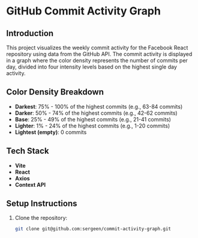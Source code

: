 # GitHub Commit Activity Graph

## Introduction
This project visualizes the weekly commit activity for the Facebook React repository using data from the GitHub API. The commit activity is displayed in a graph where the color density represents the number of commits per day, divided into four intensity levels based on the highest single day activity.

## Color Density Breakdown
- **Darkest**: 75% - 100% of the highest commits (e.g., 63-84 commits)
- **Darker**: 50% - 74% of the highest commits (e.g., 42-62 commits)
- **Base**: 25% - 49% of the highest commits (e.g., 21-41 commits)
- **Lighter**: 1% - 24% of the highest commits (e.g., 1-20 commits)
- **Lightest (empty)**: 0 commits

## Tech Stack
- **Vite**
- **React**
- **Axios**
- **Context API**

## Setup Instructions
1. Clone the repository:
   ```bash
   git clone git@github.com:sergeen/commit-activity-graph.git
